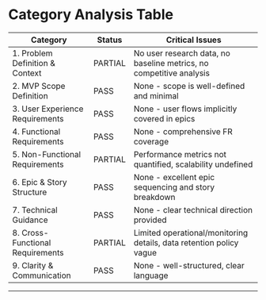 # Category Analysis Table

| Category                         | Status  | Critical Issues |
| -------------------------------- | ------- | --------------- |
| 1. Problem Definition & Context  | PARTIAL | No user research data, no baseline metrics, no competitive analysis |
| 2. MVP Scope Definition          | PASS    | None - scope is well-defined and minimal |
| 3. User Experience Requirements  | PASS    | None - user flows implicitly covered in epics |
| 4. Functional Requirements       | PASS    | None - comprehensive FR coverage |
| 5. Non-Functional Requirements   | PARTIAL | Performance metrics not quantified, scalability undefined |
| 6. Epic & Story Structure        | PASS    | None - excellent epic sequencing and story breakdown |
| 7. Technical Guidance            | PASS    | None - clear technical direction provided |
| 8. Cross-Functional Requirements | PARTIAL | Limited operational/monitoring details, data retention policy vague |
| 9. Clarity & Communication       | PASS    | None - well-structured, clear language |

---
